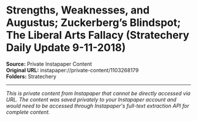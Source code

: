 # Strengths, Weaknesses, and Augustus; Zuckerberg’s Blindspot; The Liberal Arts Fallacy (Stratechery Daily Update 9-11-2018)

**Source:** Private Instapaper Content  
**Original URL:** instapaper://private-content/1103268179  
**Folders:** Stratechery  

---

*This is private content from Instapaper that cannot be directly accessed via URL. The content was saved privately to your Instapaper account and would need to be accessed through Instapaper's full-text extraction API for complete content.*
